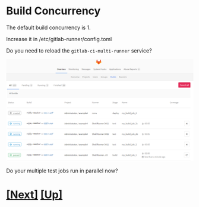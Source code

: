 # Build Concurrency

The default build concurrency is 1.

Increase it in /etc/gitlab-runner/config.toml

Do you need to reload the `gitlab-ci-multi-runner` service?

![Concurrent builds](../images/concurrent-builds.png)

Do your multiple test jobs run in parallel now?

# [[Next]](30-custom-stages.md) [[Up]](README.md)
